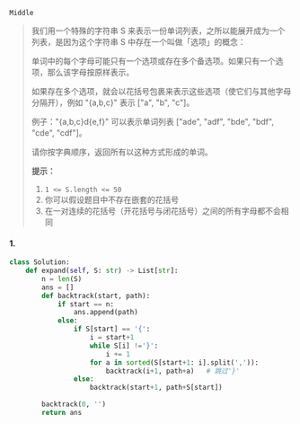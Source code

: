 `Middle`

> 我们用一个特殊的字符串 S 来表示一份单词列表，之所以能展开成为一个列表，是因为这个字符串 S 中存在一个叫做「选项」的概念：
>
> 单词中的每个字母可能只有一个选项或存在多个备选项。如果只有一个选项，那么该字母按原样表示。
>
> 如果存在多个选项，就会以花括号包裹来表示这些选项（使它们与其他字母分隔开），例如 "{a,b,c}" 表示 ["a", "b", "c"]。
>
> 例子："{a,b,c}d{e,f}" 可以表示单词列表 ["ade", "adf", "bde", "bdf", "cde", "cdf"]。
>
> 请你按字典顺序，返回所有以这种方式形成的单词。
>
> **提示：**
>
> 1. `1 <= S.length <= 50`
> 2. 你可以假设题目中不存在嵌套的花括号
> 3. 在一对连续的花括号（开花括号与闭花括号）之间的所有字母都不会相同

#### 1. 

```python
class Solution:
    def expand(self, S: str) -> List[str]:
        n = len(S)
        ans = []
        def backtrack(start, path):
            if start == n:
                ans.append(path)
            else:
                if S[start] == '{':
                    i = start+1
                    while S[i] !='}':
                        i += 1
                    for a in sorted(S[start+1: i].split(',')): 
                        backtrack(i+1, path+a)   # 跳过'}'
                else:
                    backtrack(start+1, path+S[start])
        
        backtrack(0, '')
        return ans
```


